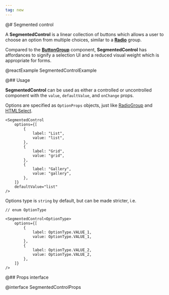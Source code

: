 ```yaml
---
tag: new
---
```


@# Segmented control

A **SegmentedControl** is a linear collection of buttons which allows a user to choose an option from multiple choices,
similar to a [**Radio**](#core/components/radio) group.

Compared to the [**ButtonGroup**](#core/components/button-group) component, **SegmentedControl** has affordances
to signify a selection UI and a reduced visual weight which is appropriate for forms.

@reactExample SegmentedControlExample

@## Usage

**SegmentedControl** can be used as either a controlled or uncontrolled component with the `value`, `defaultValue`,
and `onChange` props.

Options are specified as `OptionProps` objects, just like [RadioGroup](#core/components/radio.radiogroup) and
[HTMLSelect](#core/components/html-select).

```tsx
<SegmentedControl
    options={[
        {
            label: "List",
            value: "list",
        },
        {
            label: "Grid",
            value: "grid",
        },
        {
            label: "Gallery",
            value: "gallery",
        },
    ]}
    defaultValue="list"
/>
```

Options type is `string` by default, but can be made stricter, i.e.

```tsx
// enum OptionType

<SegmentedControl<OptionType>
    options={[
        {
            label: OptionType.VALUE_1,
            value: OptionType.VALUE_1,
        },
        {
            label: OptionType.VALUE_2,
            value: OptionType.VALUE_2,
        },
    ]}
/>
```

@## Props interface

@interface SegmentedControlProps

